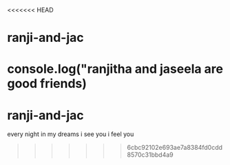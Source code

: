 <<<<<<< HEAD
# ranji-and-jac
console.log("ranjitha and jaseela are good friends)
=======
# ranji-and-jac



every night in my dreams i see you i feel you
>>>>>>> 6cbc92102e693ae7a8384fd0cdd8570c31bbd4a9
